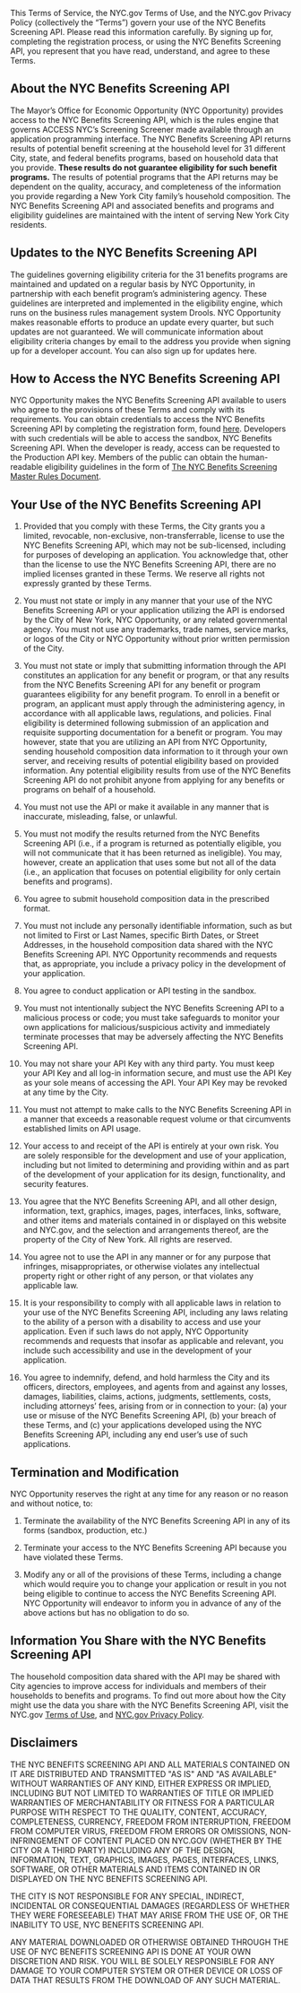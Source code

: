 This Terms of Service, the NYC.gov Terms of Use, and the NYC.gov Privacy Policy (collectively the “Terms”) govern your use of the NYC Benefits Screening API. Please read this information carefully. By signing up for, completing the registration process, or using the NYC Benefits Screening API, you represent that you have read, understand, and agree to these Terms. 

## About the NYC Benefits Screening API

The Mayor’s Office for Economic Opportunity (NYC Opportunity) provides access to the NYC Benefits Screening API, which is the rules engine that governs ACCESS NYC’s Screening Screener made available through an application programming interface. The NYC Benefits Screening API returns results of potential benefit screening at the household level for 31 different City, state, and federal benefits programs, based on household data that you provide. **These results do not guarantee eligibility for such benefit programs.** The results of potential programs that the API returns may be dependent on the quality, accuracy, and completeness of the information you provide regarding a New York City family’s household composition.  The NYC Benefits Screening API and associated benefits and programs and eligibility guidelines are maintained with the intent of serving New York City residents.

## Updates to the NYC Benefits Screening API

The guidelines governing eligibility criteria for the 31 benefits programs are maintained and updated on a regular basis by NYC Opportunity, in partnership with each benefit program’s administering agency. These guidelines are interpreted and implemented in the eligibility engine, which runs on the business rules management system Drools. NYC Opportunity makes reasonable efforts to produce an update every quarter, but such updates are not guaranteed. We will communicate information about eligibility criteria changes by email to the address you provide when signing up for a developer account. You can also sign up for updates here. 

## How to Access the NYC Benefits Screening API

NYC Opportunity makes the NYC Benefits Screening API available to users who agree to the provisions of these Terms and comply with its requirements. You can obtain credentials to access the NYC Benefits Screening API by completing the registration form, found <a href="http://eepurl.com/gfLTuH" target="blank">here</a>. Developers with such credentials will be able to access the sandbox, NYC Benefits Screening API. When the developer is ready, access can be requested to the Production API key. Members of the public can obtain the human-readable eligibility guidelines in the form of [The NYC Benefits Screening Master Rules Document](resources/NYC_Benefits_Eligibility_Screening_Chart_1.3.0.pdf).

## Your Use of the NYC Benefits Screening API

1.  Provided that you comply with these Terms, the City grants you a limited, revocable, non-exclusive, non-transferrable, license to use the NYC Benefits Screening API, which may not be sub-licensed, including for purposes of developing an application. You acknowledge that, other than the license to use the NYC Benefits Screening API, there are no implied licenses granted in these Terms. We reserve all rights not expressly granted by these Terms. 

2.  You must not state or imply in any manner that your use of the NYC Benefits Screening API or your application utilizing the API is endorsed by the City of New York, NYC Opportunity, or any related governmental agency. You must not use any trademarks, trade names, service marks, or logos of the City or NYC Opportunity without prior written permission of the City.  

3.  You must not state or imply that submitting information through the API constitutes an application for any benefit or program, or that any results from the NYC Benefits Screening API for any benefit or program guarantees eligibility for any benefit program. To enroll in a benefit or program, an applicant must apply through the administering agency, in accordance with all applicable laws, regulations, and policies. Final eligibility is determined following submission of an application and requisite supporting documentation for a benefit or program. You may however, state that you are utilizing an API from NYC Opportunity, sending household composition data information to it through your own server, and receiving results of potential eligibility based on provided information. Any potential eligibility results from use of the NYC Benefits Screening API do not prohibit anyone from applying for any benefits or programs on behalf of a household.

4.  You must not use the API or make it available in any manner that is inaccurate, misleading, false, or unlawful.

5.  You must not modify the results returned from the NYC Benefits Screening API (i.e., if a program is returned as potentially eligible, you will not communicate that it has been returned as ineligible). You may, however, create an application that uses some but not all of the data (i.e., an application that focuses on potential eligibility for only certain benefits and programs).

6.  You agree to submit household composition data in the prescribed format.

7.  You must not include any personally identifiable information, such as but not limited to First or Last Names, specific Birth Dates, or Street Addresses, in the household composition data shared with the NYC Benefits Screening API. NYC Opportunity recommends and requests that, as appropriate, you include a privacy policy in the development of your application.

8.  You agree to conduct application or API testing in the sandbox.

9.  You must not intentionally subject the NYC Benefits Screening API to a malicious process or code; you must take safeguards to monitor your own applications for malicious/suspicious activity and immediately terminate processes that may be adversely affecting the NYC Benefits Screening API.

10. You may not share your API Key with any third party. You must keep your API Key and all log-in information secure, and must use the API Key as your sole means of accessing the API. Your API Key may be revoked at any time by the City.

11. You must not attempt to make calls to the NYC Benefits Screening API in a manner that exceeds a reasonable request volume or that circumvents established limits on API usage.

12. Your access to and receipt of the API is entirely at your own risk. You are solely responsible for the development and use of your application, including but not limited to determining and providing within and as part of the development of your application for its design, functionality, and security features.

13. You agree that the NYC Benefits Screening API, and all other design, information, text, graphics, images, pages, interfaces, links, software, and other items and materials contained in or displayed on this website and NYC.gov, and the selection and arrangements thereof, are the property of the City of New York. All rights are reserved.

14. You agree not to use the API in any manner or for any purpose that infringes, misappropriates, or otherwise violates any intellectual property right or other right of any person, or that violates any applicable law.

15. It is your responsibility to comply with all applicable laws in relation to your use of the NYC Benefits Screening API, including any laws relating to the ability of a person with a disability to access and use your application. Even if such laws do not apply, NYC Opportunity recommends and requests that insofar as applicable and relevant, you include such accessibility and use in the development of your application.

16. You agree to indemnify, defend, and hold harmless the City and its officers, directors, employees, and agents from and against any losses, damages, liabilities, claims, actions, judgments, settlements, costs, including attorneys’ fees, arising from or in connection to your: (a) your use or misuse of the NYC Benefits Screening API, (b) your breach of these Terms, and (c) your applications developed using the NYC Benefits Screening API, including any end user’s use of such applications.

## Termination and Modification

NYC Opportunity reserves the right at any time for any reason or no reason and without notice, to:

1.  Terminate the availability of the NYC Benefits Screening API in any of its forms (sandbox, production, etc.)

2.  Terminate your access to the NYC Benefits Screening API because you have violated these Terms.

3.  Modify any or all of the provisions of these Terms, including a change which would require you to change your application or result in you not being eligible to continue to access the NYC Benefits Screening API.
NYC Opportunity will endeavor to inform you in advance of any of the above actions but has no obligation to do so.

## Information You Share with the NYC Benefits Screening API

The household composition data shared with the API may be shared with City agencies to improve access for individuals and members of their households to benefits and programs. To find out more about how the City might use the data you share with the NYC Benefits Screening API, visit the NYC.gov <a href="https://www1.nyc.gov/home/terms-of-use.page" target="_blank">Terms of Use</a>, and <a href="https://www1.nyc.gov/home/privacy-policy.page" target="_blank">NYC.gov Privacy Policy</a>.

## Disclaimers

THE NYC BENEFITS SCREENING API AND ALL MATERIALS CONTAINED ON IT ARE DISTRIBUTED AND TRANSMITTED "AS IS" AND "AS AVAILABLE" WITHOUT WARRANTIES OF ANY KIND, EITHER EXPRESS OR IMPLIED, INCLUDING BUT NOT LIMITED TO WARRANTIES OF TITLE OR IMPLIED WARRANTIES OF MERCHANTABILITY OR FITNESS FOR A PARTICULAR PURPOSE WITH RESPECT TO THE QUALITY, CONTENT, ACCURACY, COMPLETENESS, CURRENCY, FREEDOM FROM INTERRUPTION, FREEDOM FROM COMPUTER VIRUS, FREEDOM FROM ERRORS OR OMISSIONS, NON-INFRINGEMENT OF CONTENT PLACED ON NYC.GOV (WHETHER BY THE CITY OR A THIRD PARTY) INCLUDING ANY OF THE DESIGN, INFORMATION, TEXT, GRAPHICS, IMAGES, PAGES, INTERFACES, LINKS, SOFTWARE, OR OTHER MATERIALS AND ITEMS CONTAINED IN OR DISPLAYED ON THE NYC BENEFITS SCREENING API.

THE CITY IS NOT RESPONSIBLE FOR ANY SPECIAL, INDIRECT, INCIDENTAL OR CONSEQUENTIAL DAMAGES (REGARDLESS OF WHETHER THEY WERE FORESEEABLE) THAT MAY ARISE FROM THE USE OF, OR THE INABILITY TO USE, NYC BENEFITS SCREENING API.

ANY MATERIAL DOWNLOADED OR OTHERWISE OBTAINED THROUGH THE USE OF NYC BENEFITS SCREENING API IS DONE AT YOUR OWN DISCRETION AND RISK. YOU WILL BE SOLELY RESPONSIBLE FOR ANY DAMAGE TO YOUR COMPUTER SYSTEM OR OTHER DEVICE OR LOSS OF DATA THAT RESULTS FROM THE DOWNLOAD OF ANY SUCH MATERIAL.
